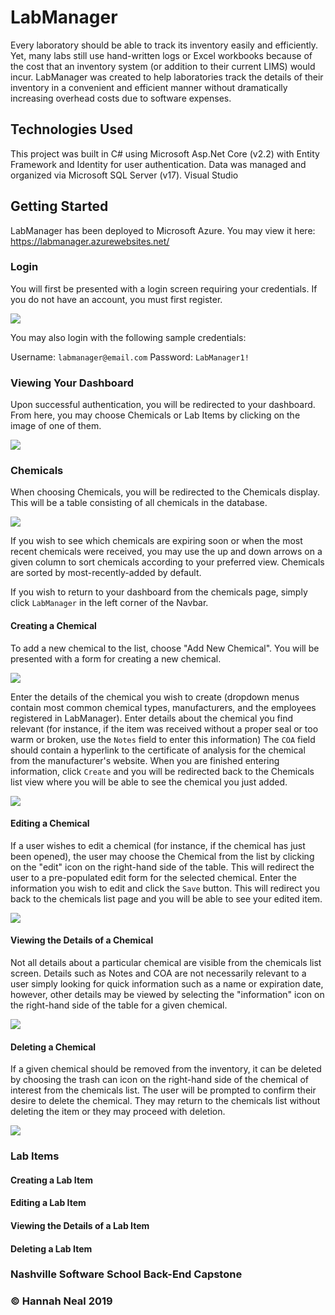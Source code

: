 # LabManager

Every laboratory should be able to track its inventory easily and efficiently. Yet, many labs still use hand-written logs or Excel workbooks because of the cost that an inventory system (or addition to their current LIMS) would incur. LabManager was created to help laboratories track the details of their inventory in a convenient and efficient manner without dramatically increasing overhead costs due to software expenses. 


## Technologies Used

This project was built in C# using Microsoft Asp.Net Core (v2.2) with Entity Framework and Identity for user authentication. Data was managed and organized via Microsoft SQL Server (v17). Visual Studio


## Getting Started

LabManager has been deployed to Microsoft Azure. You may view it here: https://labmanager.azurewebsites.net/

### Login

You will first be presented with a login screen requiring your credentials. 
If you do not have an account, you must first register. 

![](/LabManager/wwwroot/images/ReadmeImages/LabManagerLoginRegister.png)


You may also login with the following sample credentials:

Username: `labmanager@email.com`
Password: `LabManager1!`


### Viewing Your Dashboard

Upon successful authentication, you will be redirected to your dashboard. From here, you may choose Chemicals or Lab Items by clicking on the image of one of them. 

![](/LabManager/wwwroot/images/ReadmeImages/LabManagerDash.png)


### Chemicals

When choosing Chemicals, you will be redirected to the Chemicals display. This will be a table consisting of all chemicals in the database. 

![](/LabManager/wwwroot/images/ReadmeImages/LabManagerChemicalsListBefore.png)


If you wish to see which chemicals are expiring soon or when the most recent chemicals were received, you may use the up and down arrows on a given column to sort chemicals according to your preferred view. Chemicals are sorted by most-recently-added by default.

If you wish to return to your dashboard from the chemicals page, simply click `LabManager` in the left corner of the Navbar.


#### Creating a Chemical

To add a new chemical to the list, choose "Add New Chemical". You will be presented with a form for creating a new chemical. 

![](/LabManager/wwwroot/images/ReadmeImages/LabManagerChemicalsListCreate.png)


Enter the details of the chemical you wish to create (dropdown menus contain most common chemical types, manufacturers, and the employees registered in LabManager). Enter details about the chemical you find relevant (for instance, if the item was received without a proper seal or too warm or broken, use the `Notes` field to enter this information) The `COA` field should contain a hyperlink to the certificate of analysis for the chemical from the manufacturer's website. When you are finished entering information, click `Create` and you will be redirected back to the Chemicals list view where you will be able to see the chemical you just added.

![](/LabManager/wwwroot/images/ReadmeImages/LabManagerChemicalsList.png)

#### Editing a Chemical

If a user wishes to edit a chemical (for instance, if the chemical has just been opened), the user may choose the Chemical from the list by clicking on the "edit" icon on the right-hand side of the table. This will redirect the user to a pre-populated edit form for the selected chemical. Enter the information you wish to edit and click the `Save` button. This will redirect you back to the chemicals list page and you will be able to see your edited item.

![](/LabManager/wwwroot/images/ReadmeImages/LabManagerChemicalsEditAndList.png)

#### Viewing the Details of a Chemical

Not all details about a particular chemical are visible from the chemicals list screen. Details such as Notes and COA are not necessarily relevant to a user simply looking for quick information such as a name or expiration date, however, other details may be viewed by selecting the "information" icon on the right-hand side of the table for a given chemical.

![](/LabManager/wwwroot/images/ReadmeImages/LabManagerChemicalsDetailsAndList.png)


#### Deleting a Chemical

If a given chemical should be removed from the inventory, it can be deleted by choosing the trash can icon on the right-hand side of the chemical of interest from the chemicals list. The user will be prompted to confirm their desire to delete the chemical. They may return to the chemicals list without deleting the item or they may proceed with deletion. 

![](/LabManager/wwwroot/images/ReadmeImages/LabManagerChemicalsDeleteList.png)



### Lab Items



#### Creating a Lab Item


#### Editing a Lab Item


#### Viewing the Details of a Lab Item


#### Deleting a Lab Item



### Nashville Software School Back-End Capstone
### &copy; Hannah Neal 2019
